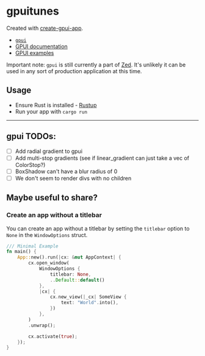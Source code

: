 # gpuitunes

Created with [create-gpui-app](https://crates.io/crates/create-gpui-app).

- [`gpui`](https://www.gpui.rs/)
- [GPUI documentation](https://github.com/zed-industries/zed/tree/main/crates/gpui/docs)
- [GPUI examples](https://github.com/zed-industries/zed/tree/main/crates/gpui/examples)

Important note: `gpui` is still currently a part of [Zed](https://github.com/zed-industries/zed). It's unlikely it can be used in any sort of production application at this time.

## Usage

- Ensure Rust is installed - [Rustup](https://rustup.rs/)
- Run your app with `cargo run`

---

## gpui TODOs:

- [ ] Add radial gradient to gpui
- [ ] Add multi-stop gradients (see if linear_gradient can just take a vec of ColorStop?)
- [ ] BoxShadow can't have a blur radius of 0
- [ ] We don't seem to render divs with no children

## Maybe useful to share?

### Create an app without a titlebar

You can create an app without a titlebar by setting the `titlebar` option to `None` in the `WindowOptions` struct.

```rust
/// Minimal Example
fn main() {
    App::new().run(|cx: &mut AppContext| {
        cx.open_window(
            WindowOptions {
                titlebar: None,
                ..Default::default()
            },
            |cx| {
                cx.new_view(|_cx| SomeView {
                    text: "World".into(),
                })
            },
        )
        .unwrap();

        cx.activate(true);
    });
}
```
